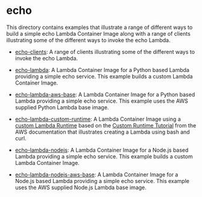 # echo
This directory contains examples that illustrate a range of different ways to build a simple echo Lambda Container Image along with a range of clients illustrating some of the different ways to invoke the echo Lambda.

* [echo-clients](echo-clients): A range of clients illustrating some of the different ways to invoke the echo Lambda.

* [echo-lambda](echo-lambda): A Lambda Container Image for a Python based Lambda providing a simple echo service. This example builds a custom Lambda Container Image.

* [echo-lambda-aws-base](echo-lambda-aws-base): A Lambda Container Image for a Python based Lambda providing a simple echo service. This example uses the AWS supplied Python Lambda base image.

* [echo-lambda-custom-runtime](echo-lambda-custom-runtime): A Lambda Container Image using a [custom Lambda Runtime](https://docs.aws.amazon.com/lambda/latest/dg/runtimes-custom.html) based on the [Custom Runtime Tutorial](https://docs.aws.amazon.com/lambda/latest/dg/runtimes-walkthrough.html) from the AWS documentation that illustrates creating a Lambda using bash and curl.

* [echo-lambda-nodejs](echo-lambda-nodejs): A Lambda Container Image for a Node.js based Lambda providing a simple echo service. This example builds a custom Lambda Container Image.

* [echo-lambda-nodejs-aws-base](echo-lambda-nodejs-aws-base): A Lambda Container Image for a Node.js based Lambda providing a simple echo service. This example uses the AWS supplied Node.js Lambda base image.